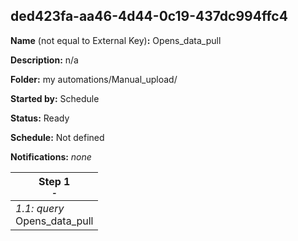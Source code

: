 ## ded423fa-aa46-4d44-0c19-437dc994ffc4

**Name** (not equal to External Key)**:** Opens_data_pull

**Description:** n/a

**Folder:** my automations/Manual_upload/

**Started by:** Schedule

**Status:** Ready

**Schedule:** Not defined

**Notifications:** _none_


| Step 1<br>_<small>-</small>_ |
| --- |
| _1.1: query_<br>Opens_data_pull |
